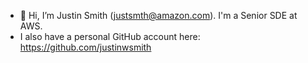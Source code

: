 - 👋 Hi, I’m Justin Smith (justsmth@amazon.com). I'm a Senior SDE at AWS.
- I also have a personal GitHub account here: https://github.com/justinwsmith

<!---
- 👋 Hi, I’m @justsmth
- 👀 I’m interested in ...
- 🌱 I’m currently learning ...
- 💞️ I’m looking to collaborate on ...
- 📫 How to reach me ...

justsmth/justsmth is a ✨ special ✨ repository because its `README.md` (this file) appears on your GitHub profile.
You can click the Preview link to take a look at your changes.
--->
